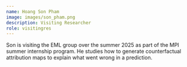 ```yaml
---
name: Hoang Son Pham
image: images/son_pham.png
description: Visiting Researcher
role: visitingres
---
```


Son is visiting the EML group over the summer 2025 as part of the MPI summer internship program.
He studies how to generate counterfactual attribution maps to explain what went wrong in a prediction.